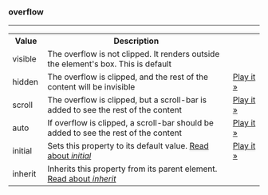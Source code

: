 ### overflow
---

<div class="w3-responsive">
<table class="w3-table-all notranslate">
  <tbody><tr>
    <th style="width:14%">Value</th>
    <th>Description</th>
  </tr>
  <tr>
    <td>visible</td>
    <td>The overflow is not clipped. It renders outside the element's box. This is default</td>
  </tr>
  <tr>
    <td>hidden</td>
    <td>The overflow is clipped, and the rest of the content&nbsp;will be invisible</td>
  <td><a target="_blank" class="w3-btn btnplayit" href="playit.asp?filename=playcss_overflow&amp;preval=hidden">Play it »</a></td>                      
  </tr>
  <tr>
    <td>scroll</td>
    <td>The overflow is clipped, but a scroll-bar is added to see the rest of the content</td>
  <td><a target="_blank" class="w3-btn btnplayit" href="playit.asp?filename=playcss_overflow&amp;preval=scroll">Play it »</a></td>                        
  </tr>
  <tr>
    <td>auto</td>
    <td>If overflow is clipped, a
      scroll-bar should be added to see the rest of the content</td>
  <td><a target="_blank" class="w3-btn btnplayit" href="playit.asp?filename=playcss_overflow&amp;preval=auto">Play it »</a></td>                      
  </tr>
  <tr>
    <td>initial</td>
    <td>Sets this property to its default value. <a href="css_initial.asp">Read about <em>initial</em></a></td>
  <td><a target="_blank" class="w3-btn btnplayit" href="playit.asp?filename=playcss_overflow&amp;preval=initial">Play it »</a></td>                      
    </tr>
  <tr>
    <td>inherit</td>
    <td>Inherits this property from its parent element. <a href="css_inherit.asp">Read about <em>inherit</em></a></td>
  <td></td>
    </tr>
</tbody></table>
</div>
